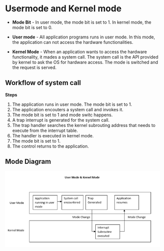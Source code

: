 # Usermode and Kernel mode

* **Mode Bit** - In user mode, the mode bit is set to 1. In kernel mode, the mode bit is set to 0.

* **User mode** - All application programs runs in user mode. In this mode, the application can not access the hardware functionalities.

* **Kernel Mode** - When an application wants to access the hardware functionality, it mades a system call. The system call is the API provided by kernel to ask the OS for hardware access. The mode is switched and the request is served.

## Workflow of system call

**Steps**
1. The application runs in user mode. The mode bit is set to 1.
2. The application encouters a system call and invokes it.
3. The mode bit is set to 1 and mode switc happens.
4. A trap interrupt is generated for the system call.
5. The trap handler searches the kernel subrouting address that needs to execute from the interrupt table.
6. The handler is executed in kernel mode.
7. The mode bit is set to 1.
8. The control returns to the application.

## Mode Diagram

<img src="../images/Operating System Modes.png"/>
